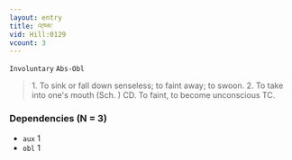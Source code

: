 ```yaml
---
layout: entry
title: འཁམ་
vid: Hill:0129
vcount: 3
---
```

`Involuntary` `Abs-Obl`
> 1\.
 To sink or fall down senseless; to faint away; to swoon\.
 2\.
 To take into one's mouth (Sch\.
) CD\.
 To faint, to become unconscious TC\.

### Dependencies (N = 3)
* `aux` 1
* `obl` 1
